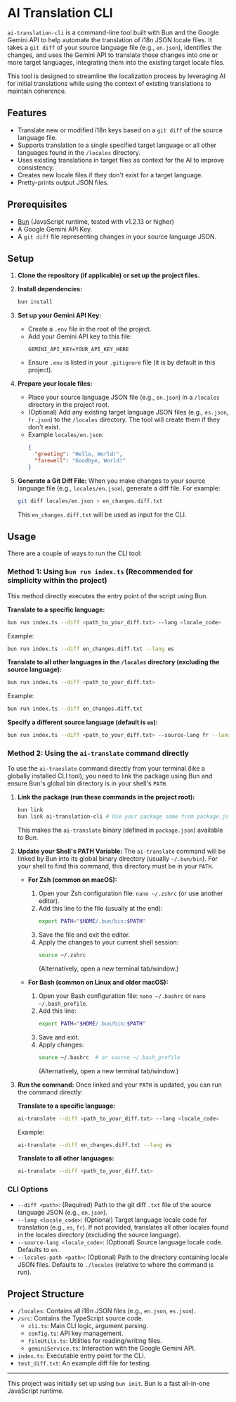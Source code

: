 # AI Translation CLI

`ai-translation-cli` is a command-line tool built with Bun and the Google Gemini API to help automate the translation of i18n JSON locale files. It takes a `git diff` of your source language file (e.g., `en.json`), identifies the changes, and uses the Gemini API to translate those changes into one or more target languages, integrating them into the existing target locale files.

This tool is designed to streamline the localization process by leveraging AI for initial translations while using the context of existing translations to maintain coherence.

## Features

- Translate new or modified i18n keys based on a `git diff` of the source language file.
- Supports translation to a single specified target language or all other languages found in the `/locales` directory.
- Uses existing translations in target files as context for the AI to improve consistency.
- Creates new locale files if they don't exist for a target language.
- Pretty-prints output JSON files.

## Prerequisites

- [Bun](https://bun.sh) (JavaScript runtime, tested with v1.2.13 or higher)
- A Google Gemini API Key.
- A `git diff` file representing changes in your source language JSON.

## Setup

1.  **Clone the repository (if applicable) or set up the project files.**

2.  **Install dependencies:**

    ```bash
    bun install
    ```

3.  **Set up your Gemini API Key:**

    - Create a `.env` file in the root of the project.
    - Add your Gemini API key to this file:
      ```env
      GEMINI_API_KEY=YOUR_API_KEY_HERE
      ```
    - Ensure `.env` is listed in your `.gitignore` file (it is by default in this project).

4.  **Prepare your locale files:**

    - Place your source language JSON file (e.g., `en.json`) in a `/locales` directory in the project root.
    - (Optional) Add any existing target language JSON files (e.g., `es.json`, `fr.json`) to the `/locales` directory. The tool will create them if they don't exist.
    - Example `locales/en.json`:
      ```json
      {
        "greeting": "Hello, World!",
        "farewell": "Goodbye, World!"
      }
      ```

5.  **Generate a Git Diff File:**
    When you make changes to your source language file (e.g., `locales/en.json`), generate a diff file. For example:
    ```bash
    git diff locales/en.json > en_changes.diff.txt
    ```
    This `en_changes.diff.txt` will be used as input for the CLI.

## Usage

There are a couple of ways to run the CLI tool:

### Method 1: Using `bun run index.ts` (Recommended for simplicity within the project)

This method directly executes the entry point of the script using Bun.

**Translate to a specific language:**

```bash
bun run index.ts --diff <path_to_your_diff.txt> --lang <locale_code>
```

Example:

```bash
bun run index.ts --diff en_changes.diff.txt --lang es
```

**Translate to all other languages in the `/locales` directory (excluding the source language):**

```bash
bun run index.ts --diff <path_to_your_diff.txt>
```

Example:

```bash
bun run index.ts --diff en_changes.diff.txt
```

**Specify a different source language (default is `en`):**

```bash
bun run index.ts --diff <path_to_your_diff.txt> --source-lang fr --lang de
```

### Method 2: Using the `ai-translate` command directly

To use the `ai-translate` command directly from your terminal (like a globally installed CLI tool), you need to link the package using Bun and ensure Bun's global bin directory is in your shell's `PATH`.

1.  **Link the package (run these commands in the project root):**

    ```bash
    bun link
    bun link ai-translation-cli # Use your package name from package.json
    ```

    This makes the `ai-translate` binary (defined in `package.json`) available to Bun.

2.  **Update your Shell's PATH Variable:**
    The `ai-translate` command will be linked by Bun into its global binary directory (usually `~/.bun/bin`). For your shell to find this command, this directory must be in your `PATH`.

    - **For Zsh (common on macOS):**

      1.  Open your Zsh configuration file: `nano ~/.zshrc` (or use another editor).
      2.  Add this line to the file (usually at the end):
          ```bash
          export PATH="$HOME/.bun/bin:$PATH"
          ```
      3.  Save the file and exit the editor.
      4.  Apply the changes to your current shell session:
          ```bash
          source ~/.zshrc
          ```
          (Alternatively, open a new terminal tab/window.)

    - **For Bash (common on Linux and older macOS):**
      1.  Open your Bash configuration file: `nano ~/.bashrc` or `nano ~/.bash_profile`.
      2.  Add this line:
          ```bash
          export PATH="$HOME/.bun/bin:$PATH"
          ```
      3.  Save and exit.
      4.  Apply changes:
          ```bash
          source ~/.bashrc  # or source ~/.bash_profile
          ```
          (Alternatively, open a new terminal tab/window.)

3.  **Run the command:**
    Once linked and your `PATH` is updated, you can run the command directly:

    **Translate to a specific language:**

    ```bash
    ai-translate --diff <path_to_your_diff.txt> --lang <locale_code>
    ```

    Example:

    ```bash
    ai-translate --diff en_changes.diff.txt --lang es
    ```

    **Translate to all other languages:**

    ```bash
    ai-translate --diff <path_to_your_diff.txt>
    ```

### CLI Options

- `--diff <path>`: (Required) Path to the git diff `.txt` file of the source language JSON (e.g., `en.json`).
- `--lang <locale_code>`: (Optional) Target language locale code for translation (e.g., `es`, `fr`). If not provided, translates all other locales found in the locales directory (excluding the source language).
- `--source-lang <locale_code>`: (Optional) Source language locale code. Defaults to `en`.
- `--locales-path <path>`: (Optional) Path to the directory containing locale JSON files. Defaults to `./locales` (relative to where the command is run).

## Project Structure

- `/locales`: Contains all i18n JSON files (e.g., `en.json`, `es.json`).
- `/src`: Contains the TypeScript source code.
  - `cli.ts`: Main CLI logic, argument parsing.
  - `config.ts`: API key management.
  - `fileUtils.ts`: Utilities for reading/writing files.
  - `geminiService.ts`: Interaction with the Google Gemini API.
- `index.ts`: Executable entry point for the CLI.
- `test_diff.txt`: An example diff file for testing.

---

This project was initially set up using `bun init`. Bun is a fast all-in-one JavaScript runtime.
